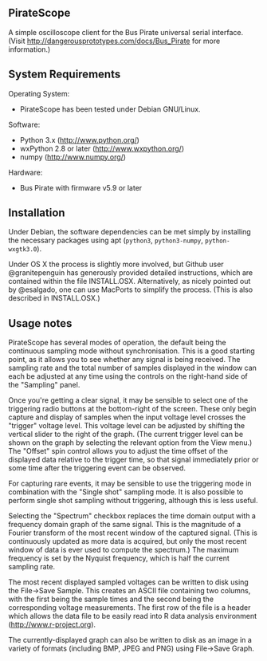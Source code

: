 PirateScope
-----------

A simple oscilloscope client for the Bus Pirate universal serial
interface.  (Visit http://dangerousprototypes.com/docs/Bus_Pirate for
more information.)

System Requirements
-------------------

Operating System:
- PirateScope has been tested under Debian GNU/Linux.

Software:
- Python 3.x (http://www.python.org/)
- wxPython 2.8 or later (http://www.wxpython.org/)
- numpy (http://www.numpy.org/)

Hardware:
- Bus Pirate with firmware v5.9 or later


Installation
------------

Under Debian, the software dependencies can be met simply by
installing the necessary packages using apt (`python3`,
`python3-numpy`, `python-wxgtk3.0`).

Under OS X the process is slightly more involved, but Github
user @granitepenguin has generously provided detailed
instructions, which are contained within the file INSTALL.OSX.
Alternatively, as nicely pointed out by @esalgado, one can use
MacPorts to simplify the process. (This is also described in
INSTALL.OSX.)


Usage notes
-----------

PirateScope has several modes of operation,  the default being the
continuous sampling mode without synchronisation.  This is a good
starting point, as it allows you to see whether any signal is being
received. The sampling rate and the total number of samples displayed
in the window can each be adjusted at any time using the controls on
the right-hand side of the "Sampling" panel.

Once you're getting a clear signal, it may be sensible to select one
of the triggering radio buttons at the bottom-right of the screen.
These only begin capture and display of samples when the input voltage
level crosses the "trigger" voltage level.  This voltage level can be
adjusted by shifting the vertical slider to the right of the graph.
(The current trigger level can be shown on the graph by selecting the
relevant option from the View menu.)  The "Offset" spin control allows
you to adjust the time offset of the displayed data relative to the
trigger time, so that signal immediately prior or some time after the
triggering event can be observed.

For capturing rare events, it may be sensible to use the triggering
mode in combination with the "Single shot" sampling mode.  It is also
possible to perform single shot sampling without triggering, although
this is less useful.

Selecting the "Spectrum" checkbox replaces the time domain output with
a frequency domain graph of the same signal.  This is the magnitude of
a Fourier transform of the most recent window of the captured signal.
(This is continuously updated as more data is acquired, but only the
most recent window of data is ever used to compute the spectrum.) The
maximum frequency is set by the Nyquist frequency, which is half the
current sampling rate.

The most recent displayed sampled voltages can be written to disk
using the File->Save Sample.  This creates an ASCII file containing
two columns, with the first being the sample times and the second
being the corresponding voltage measurements. The first row of the
file is a header which allows the data file to be easily read into R
data analysis environment (http://www.r-project.org).

The currently-displayed graph can also be written to disk as an image
in a variety of formats (including BMP, JPEG and PNG) using
File->Save Graph.
